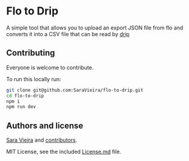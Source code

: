 # Flo to Drip

A simple tool that allows you to upload an export JSON file from flo and converts it into a CSV file that can be read by [drip](https://bloodyhealth.gitlab.io/)

## Contributing

Everyone is welcome to contribute.

To run this locally run:

```sh
git clone git@github.com:SaraVieira/flo-to-drip.git
cd flo-to-drip
npm i
npm run dev
```

## Authors and license

[Sara Vieira](https://sara.fail) and [contributors](/graphs/contributors).

MIT License, see the included [License.md](License.md) file.
